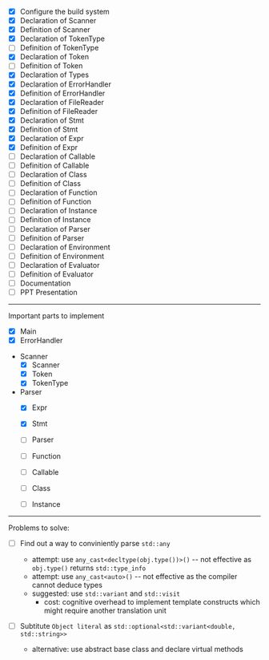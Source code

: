 - [x] Configure the build system
- [x] Declaration of Scanner
- [x] Definition of Scanner
- [x] Declaration of TokenType
- [ ] Definition of TokenType
- [x] Declaration of Token
- [ ] Definition of Token
- [x] Declaration of Types
- [x] Declaration of ErrorHandler
- [x] Definition of ErrorHandler
- [x] Declaration of FileReader
- [x] Definition of FileReader
- [x] Declaration of Stmt
- [x] Definition of Stmt
- [x] Declaration of Expr
- [x] Definition of Expr
- [ ] Declaration of Callable
- [ ] Definition of Callable
- [ ] Declaration of Class
- [ ] Definition of Class
- [ ] Declaration of Function
- [ ] Definition of Function
- [ ] Declaration of Instance 
- [ ] Definition of Instance
- [ ] Declaration of Parser
- [ ] Definition of Parser
- [ ] Declaration of Environment
- [ ] Definition of Environment 
- [ ] Declaration of Evaluator
- [ ] Definition of Evaluator
- [ ] Documentation
- [ ] PPT Presentation 

---

Important parts to implement
- [x] Main
- [x] ErrorHandler
- Scanner
    - [x] Scanner
    - [x] Token
    - [x] TokenType
- Parser
    - [x] Expr
    - [x] Stmt
    - [ ] Parser
    - [ ] Function
    - [ ] Callable
    - [ ] Class
    - [ ] Instance 


---
Problems to solve:
- [ ] Find out a way to conviniently parse `std::any`
    - attempt: use `any_cast<decltype(obj.type())>()` -- not effective as `obj.type()` returns `std::type_info`
    - attempt: use `any_cast<auto>()` -- not effective as the compiler cannot deduce types 
    - suggested: use `std::variant` and `std::visit`
        - cost: cognitive overhead to implement template constructs which might require another translation unit 

- [ ] Subtitute `Object literal` as `std::optional<std::variant<double, std::string>>`
    - alternative: use abstract base class and declare virtual methods 